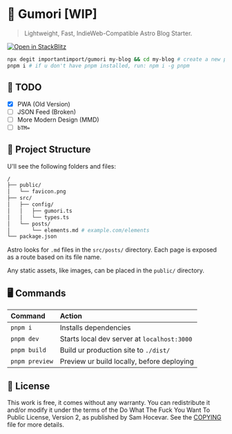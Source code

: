 # 📓 Gumori [WIP]

> Lightweight, Fast, IndieWeb-Compatible Astro Blog Starter.

[![Open in StackBlitz](https://developer.stackblitz.com/img/open_in_stackblitz.svg)](https://stackblitz.com/github/importantimport/gumori)

```bash
npx degit importantimport/gumori my-blog && cd my-blog # create a new project in my-blog
pnpm i # if u don't have pnpm installed, run: npm i -g pnpm
```

## 📝 TODO

- [x] PWA (Old Version)
- [ ] JSON Feed (Broken)
- [ ] More Modern Design (MMD)
- [ ] `bTM=`

## 🧱 Project Structure

U'll see the following folders and files:

```bash
/
├── public/
│   └── favicon.png
├── src/
│   ├── config/
│   │   ├── gumori.ts
│   │   └── types.ts
│   └── posts/
│       └── elements.md # example.com/elements
└── package.json
```

Astro looks for `.md` files in the `src/posts/` directory. Each page is exposed as a route based on its file name.

Any static assets, like images, can be placed in the `public/` directory.

## 🖥️ Commands

| Command        | Action                                      |
| :------------- | :------------------------------------------ |
| `pnpm i`       | Installs dependencies                       |
| `pnpm dev`     | Starts local dev server at `localhost:3000` |
| `pnpm build`   | Build ur production site to `./dist/`       |
| `pnpm preview` | Preview ur build locally, before deploying  |

## 📝 License

This work is free, it comes without any warranty. You can redistribute it and/or modify it under the
terms of the Do What The Fuck You Want To Public License, Version 2,
as published by Sam Hocevar. See the [COPYING](COPYING) file for more details.
